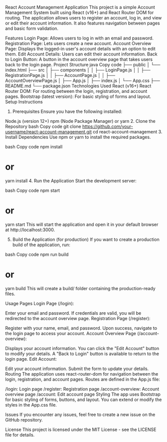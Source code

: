 React Account Management Application
This project is a simple Account Management System built using React (v16+) and React Router DOM for routing. The application allows users to register an account, log in, and view or edit their account information. It also features navigation between pages and basic form validation.

Features
Login Page: Allows users to log in with an email and password.
Registration Page: Lets users create a new account.
Account Overview Page: Displays the logged-in user's account details with an option to edit them.
Edit Account Details: Users can edit their account information.
Back to Login Button: A button in the account overview page that takes users back to the login page.
Project Structure
java
Copy code
├── public
│   └── index.html
├── src
│   ├── components
│   │   ├── LoginPage.js
│   │   ├── RegistrationPage.js
│   │   ├── AccountPage.js
│   │   ├── AccountOverviewPage.js
│   ├── App.js
│   ├── index.js
│   └── App.css
├── README.md
└── package.json
Technologies Used
React (v16+)
React Router DOM: For routing between the login, registration, and account pages.
Bootstrap (latest version): For basic styling of forms and layout.
Setup Instructions
1. Prerequisites
Ensure you have the following installed:

Node.js (version 12+)
npm (Node Package Manager) or yarn
2. Clone the Repository
bash
Copy code
git clone https://github.com/your-username/react-account-management.git
cd react-account-management
3. Install Dependencies
Use npm or yarn to install the required packages.

bash
Copy code
npm install
# or
yarn install
4. Run the Application
Start the development server:

bash
Copy code
npm start
# or
yarn start
This will start the application and open it in your default browser at http://localhost:3000.

5. Build the Application (for production)
If you want to create a production build of the application, run:

bash
Copy code
npm run build
# or
yarn build
This will create a build/ folder containing the production-ready files.

Usage
Pages
Login Page (/login):

Enter your email and password.
If credentials are valid, you will be redirected to the account overview page.
Registration Page (/register):

Register with your name, email, and password.
Upon success, navigate to the login page to access your account.
Account Overview Page (/account-overview):

Displays your account information.
You can click the "Edit Account" button to modify your details.
A "Back to Login" button is available to return to the login page.
Edit Account:

Edit your account information.
Submit the form to update your details.
Routing
The application uses react-router-dom for navigation between the login, registration, and account pages. Routes are defined in the App.js file:

/login: Login page
/register: Registration page
/account-overview: Account overview page
/account: Edit account page
Styling
The app uses Bootstrap for basic styling of forms, buttons, and layout. You can extend or modify the styles in the App.css file.

Issues
If you encounter any issues, feel free to create a new issue on the GitHub repository.

License
This project is licensed under the MIT License - see the LICENSE file for details.